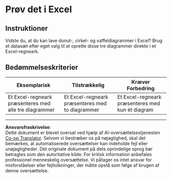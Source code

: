 <!--
CO_OP_TRANSLATOR_METADATA:
{
  "original_hash": "1e00fe6a244c2f8f9a794c862661dd4f",
  "translation_date": "2025-08-26T23:24:09+00:00",
  "source_file": "3-Data-Visualization/11-visualization-proportions/assignment.md",
  "language_code": "da"
}
-->
# Prøv det i Excel

## Instruktioner

Vidste du, at du kan lave donut-, cirkel- og vaffeldiagrammer i Excel? Brug et datasæt efter eget valg til at oprette disse tre diagrammer direkte i et Excel-regneark.

## Bedømmelseskriterier

| Eksemplarisk                                           | Tilstrækkelig                                      | Kræver Forbedring                                     |
| ------------------------------------------------------ | ------------------------------------------------- | ----------------------------------------------------- |
| Et Excel-regneark præsenteres med alle tre diagrammer  | Et Excel-regneark præsenteres med to diagrammer   | Et Excel-regneark præsenteres med kun ét diagram     |

---

**Ansvarsfraskrivelse**:  
Dette dokument er blevet oversat ved hjælp af AI-oversættelsestjenesten [Co-op Translator](https://github.com/Azure/co-op-translator). Selvom vi bestræber os på nøjagtighed, skal det bemærkes, at automatiserede oversættelser kan indeholde fejl eller unøjagtigheder. Det originale dokument på dets oprindelige sprog bør betragtes som den autoritative kilde. For kritisk information anbefales professionel menneskelig oversættelse. Vi påtager os intet ansvar for misforståelser eller fejltolkninger, der måtte opstå som følge af brugen af denne oversættelse.